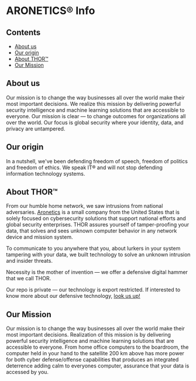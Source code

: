 ARONETICS® Info
================

## Contents

* [About us](#about-us)
* [Our origin](#origin)
* [About THOR™](#about-thor)
* [Our Mission](#mission)

## About us
Our mission is to change the way businesses all over the world make their most important decisions. We realize this mission by delivering powerful security intelligence and machine learning solutions that are accessible to everyone. Our mission is clear — to change outcomes for organizations all over the world. Our focus is global security where your identity, data, and privacy are untampered.

## Our origin
In a nutshell, we've been defending freedom of speech, freedom of politics and freedom of ethics. We speak IT® and will not stop defending information technology systems. 

## About THOR™
From our humble home network, we saw intrusions from national adversaries. [Aronetics](https://www.aronetics.com) is a small company from the United States that is solely focused on cybersecurity solutions that support national efforts and global security enterprises. THOR assures yourself of tamper-proofing your data, that solves and sees unknown computer behavior in any network device and mission system.

To communicate to you anywhere that you, about lurkers in your system tampering with your data, we built technology to solve an unknown intrusion and insider threats.

Necessity is the mother of invention —  we offer a defensive digital hammer that we call THOR.

Our repo is private — our technology is export restricted. If interested to know more about our defensive technology, [look us up!](https://linktr.ee/aronetics)

## Our Mission

Our mission is to change the way businesses all over the world make their most important decisions. Realization of this mission is by delivering powerful security intelligence and machine learning solutions that are accessible to everyone. From home office computers to the boardroom, the computer held in your hand to the satellite 200 km above has more power for both cyber defense/offense capabilities that produces an integrated deterrence adding calm to everyones computer, assurance that your data is accessed by you.

